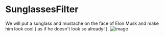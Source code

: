 # SunglassesFilter

We will put a sunglass and mustache on the face of Elon Musk and make him look cool ( as if he doesn't look so already! ).
![image](https://github.com/user-attachments/assets/d8ed968c-e9b6-43aa-b690-58a139dab465)
